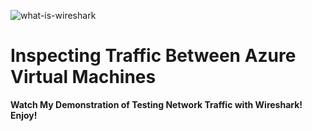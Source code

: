 ![what-is-wireshark](https://github.com/user-attachments/assets/9f1f7ade-79c5-42f0-9e7d-6ad1801a98fc)
<h1>Inspecting Traffic Between Azure Virtual Machines</h1>
<b>Watch My Demonstration of Testing Network Traffic with Wireshark! Enjoy!</b>






<a href="https://www.youtube.com/watch?v=AeJiyVsK56E" />
